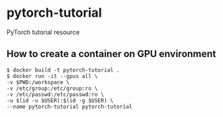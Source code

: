 # pytorch-tutorial
PyTorch tutorial resource

## How to create a container on GPU environment
```
$ docker build -t pytorch-tutorial . 
$ docker run -it --gpus all \
-v $PWD:/workspace \
-v /etc/group:/etc/group:ro \
-v /etc/passwd:/etc/passwd:ro \
-u $(id -u $USER):$(id -g $USER) \
--name pytorch-tutorial pytorch-tutorial 
``` 
